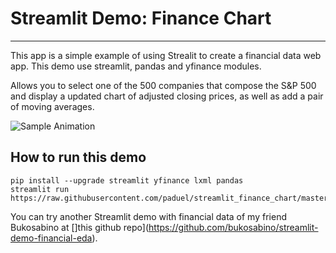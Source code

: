 # Streamlit Demo: Finance Chart
---
This app is a simple example of using Strealit to create a financial data web app.
This demo use streamlit, pandas and yfinance modules.

Allows you to select one of the 500 companies that compose the S&P 500 and
display a updated chart of adjusted closing prices, as well as add a pair of
moving averages.

![Sample Animation](https://raw.githubusercontent.com/paduel/streamlit_finance_chart/master/sample.gif "Sample Animation")

## How to run this demo
```
pip install --upgrade streamlit yfinance lxml pandas
streamlit run https://raw.githubusercontent.com/paduel/streamlit_finance_chart/master/app.py
```

You can try another Streamlit demo with financial data of my friend
Bukosabino  at []this github repo](https://github.com/bukosabino/streamlit-demo-financial-eda).
